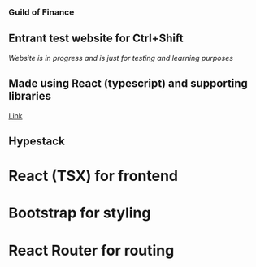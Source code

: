 ### Guild of Finance

## Entrant test website for Ctrl+Shift 

*Website is in progress and is just for testing and learning purposes*

## Made using React (typescript) and supporting libraries

[Link](https://gitter499.github.io/guild-of-finance-website/#/)

## Hypestack

# React (TSX) for frontend

# Bootstrap for styling

# React Router for routing


